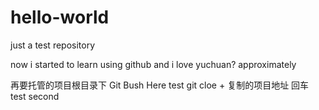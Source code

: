 # hello-world
just a test repository

now i started to learn using github
and i love yuchuan? approximately

再要托管的项目根目录下 Git Bush Here
test git cloe + 复制的项目地址 回车
test second